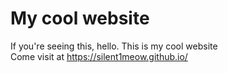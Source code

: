 # My cool website
If you're seeing this, hello. This is my cool website
<br>
Come visit at https://silent1meow.github.io/
